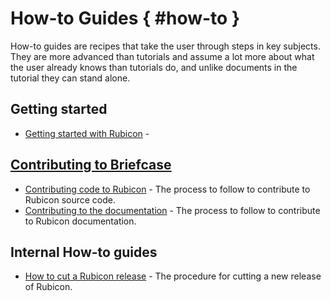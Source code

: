 # How-to Guides { #how-to }

How-to guides are recipes that take the user through steps in key
subjects. They are more advanced than tutorials and assume a lot more
about what the user already knows than tutorials do, and unlike
documents in the tutorial they can stand alone.

## Getting started

* [Getting started with Rubicon](get-started.md) -

## [Contributing to Briefcase](contribute/index.md)

* [Contributing code to Rubicon](contribute/code.md) - The process to follow to contribute to Rubicon source code.
* [Contributing to the documentation](contribute/docs.md) - The process to follow to contribute to Rubicon documentation.

## Internal How-to guides

* [How to cut a Rubicon release](internal/release.md) - The procedure for cutting a new release of Rubicon.

